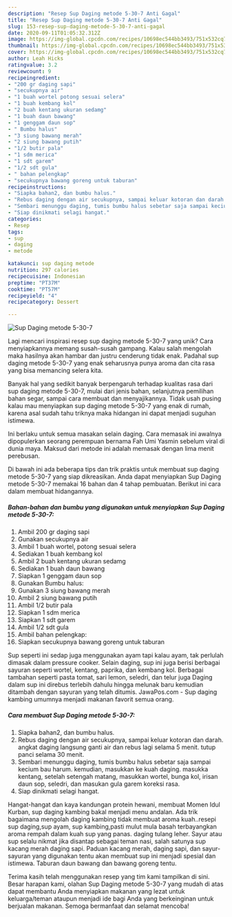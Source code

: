 ```yaml
---
description: "Resep Sup Daging metode 5-30-7 Anti Gagal"
title: "Resep Sup Daging metode 5-30-7 Anti Gagal"
slug: 153-resep-sup-daging-metode-5-30-7-anti-gagal
date: 2020-09-11T01:05:32.312Z
image: https://img-global.cpcdn.com/recipes/10698ec544bb3493/751x532cq70/sup-daging-metode-5-30-7-foto-resep-utama.jpg
thumbnail: https://img-global.cpcdn.com/recipes/10698ec544bb3493/751x532cq70/sup-daging-metode-5-30-7-foto-resep-utama.jpg
cover: https://img-global.cpcdn.com/recipes/10698ec544bb3493/751x532cq70/sup-daging-metode-5-30-7-foto-resep-utama.jpg
author: Leah Hicks
ratingvalue: 3.2
reviewcount: 9
recipeingredient:
- "200 gr daging sapi"
- "secukupnya air"
- "1 buah wortel potong sesuai selera"
- "1 buah kembang kol"
- "2 buah kentang ukuran sedamg"
- "1 buah daun bawang"
- "1 genggam daun sop"
- " Bumbu halus"
- "3 siung bawang merah"
- "2 siung bawang putih"
- "1/2 butir pala"
- "1 sdm merica"
- "1 sdt garem"
- "1/2 sdt gula"
- " bahan pelengkap"
- "secukupnya bawang goreng untuk taburan"
recipeinstructions:
- "Siapka bahan2, dan bumbu halus."
- "Rebus daging dengan air secukupnya, sampai keluar kotoran dan darah. angkat daging langsung ganti air dan rebus lagi selama 5 menit. tutup panci selama 30 menit."
- "Sembari menunggu daging, tumis bumbu halus sebetar saja sampai kecium bau harum. kemudian, masukkan ke kuah daging. masukka kentang, setelah setengah matang, masukkan wortel, bunga kol, irisan daun sop, seledri, dan masukan gula garem koreksi rasa."
- "Siap dinikmati selagi hangat."
categories:
- Resep
tags:
- sup
- daging
- metode

katakunci: sup daging metode 
nutrition: 297 calories
recipecuisine: Indonesian
preptime: "PT37M"
cooktime: "PT57M"
recipeyield: "4"
recipecategory: Dessert

---
```



![Sup Daging metode 5-30-7](https://img-global.cpcdn.com/recipes/10698ec544bb3493/751x532cq70/sup-daging-metode-5-30-7-foto-resep-utama.jpg)

Lagi mencari inspirasi resep sup daging metode 5-30-7 yang unik? Cara menyiapkannya memang susah-susah gampang. Kalau salah mengolah maka hasilnya akan hambar dan justru cenderung tidak enak. Padahal sup daging metode 5-30-7 yang enak seharusnya punya aroma dan cita rasa yang bisa memancing selera kita.

Banyak hal yang sedikit banyak berpengaruh terhadap kualitas rasa dari sup daging metode 5-30-7, mulai dari jenis bahan, selanjutnya pemilihan bahan segar, sampai cara membuat dan menyajikannya. Tidak usah pusing kalau mau menyiapkan sup daging metode 5-30-7 yang enak di rumah, karena asal sudah tahu triknya maka hidangan ini dapat menjadi suguhan istimewa.

Ini berlaku untuk semua masakan selain daging. Cara memasak ini awalnya dipopulerkan seorang perempuan bernama Fah Umi Yasmin sebelum viral di dunia maya. Maksud dari metode ini adalah memasak dengan lima menit perebusan.


Di bawah ini ada beberapa tips dan trik praktis untuk membuat sup daging metode 5-30-7 yang siap dikreasikan. Anda dapat menyiapkan Sup Daging metode 5-30-7 memakai 16 bahan dan 4 tahap pembuatan. Berikut ini cara dalam membuat hidangannya.

<!--inarticleads1-->

##### Bahan-bahan dan bumbu yang digunakan untuk menyiapkan Sup Daging metode 5-30-7:

1. Ambil 200 gr daging sapi
1. Gunakan secukupnya air
1. Ambil 1 buah wortel, potong sesuai selera
1. Sediakan 1 buah kembang kol
1. Ambil 2 buah kentang ukuran sedamg
1. Sediakan 1 buah daun bawang
1. Siapkan 1 genggam daun sop
1. Gunakan  Bumbu halus:
1. Gunakan 3 siung bawang merah
1. Ambil 2 siung bawang putih
1. Ambil 1/2 butir pala
1. Siapkan 1 sdm merica
1. Siapkan 1 sdt garem
1. Ambil 1/2 sdt gula
1. Ambil  bahan pelengkap:
1. Siapkan secukupnya bawang goreng untuk taburan


Sup seperti ini sedap juga menggunakan ayam tapi kalau ayam, tak perlulah dimasak dalam pressure cooker. Selain daging, sup ini juga berisi berbagai sayuran seperti wortel, kentang, paprika, dan kembang kol. Berbagai tambahan seperti pasta tomat, sari lemon, seledri, dan telur juga Daging dalam sup ini direbus terlebih dahulu hingga melunak baru kemudian ditambah dengan sayuran yang telah ditumis. JawaPos.com - Sup daging kambing umumnya menjadi makanan favorit semua orang. 

<!--inarticleads2-->

##### Cara membuat Sup Daging metode 5-30-7:

1. Siapka bahan2, dan bumbu halus.
1. Rebus daging dengan air secukupnya, sampai keluar kotoran dan darah. angkat daging langsung ganti air dan rebus lagi selama 5 menit. tutup panci selama 30 menit.
1. Sembari menunggu daging, tumis bumbu halus sebetar saja sampai kecium bau harum. kemudian, masukkan ke kuah daging. masukka kentang, setelah setengah matang, masukkan wortel, bunga kol, irisan daun sop, seledri, dan masukan gula garem koreksi rasa.
1. Siap dinikmati selagi hangat.


Hangat-hangat dan kaya kandungan protein hewani, membuat Momen Idul Kurban, sup daging kambing bakal menjadi menu andalan. Ada trik bagaimana mengolah daging kambing tidak membuat aroma kuah..resepi sup daging,sup ayam, sup kambing,pasti mulut mula basah terbayangkan aroma rempah dalam kuah sup yang panas. daging tulang leher. Sayur atau sup selalu nikmat jika disantap sebagai teman nasi, salah satunya sup kacang merah daging sapi. Paduan kacang merah, daging sapi, dan sayur-sayuran yang digunakan tentu akan membuat sup ini menjadi spesial dan istimewa. Taburan daun bawang dan bawang goreng tentu. 

Terima kasih telah menggunakan resep yang tim kami tampilkan di sini. Besar harapan kami, olahan Sup Daging metode 5-30-7 yang mudah di atas dapat membantu Anda menyiapkan makanan yang lezat untuk keluarga/teman ataupun menjadi ide bagi Anda yang berkeinginan untuk berjualan makanan. Semoga bermanfaat dan selamat mencoba!
